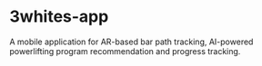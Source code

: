 # 3whites-app
A mobile application for AR-based bar path tracking, AI-powered powerlifting program recommendation and progress tracking.
